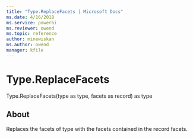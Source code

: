 ```yaml
---
title: "Type.ReplaceFacets | Microsoft Docs"
ms.date: 4/16/2018
ms.service: powerbi
ms.reviewer: owend
ms.topic: reference
author: minewiskan
ms.author: owend
manager: kfile
---
```

# Type.ReplaceFacets
Type.ReplaceFacets(type as type, facets as record) as type  
  
## About  
Replaces the facets of type with the facets contained in the record facets.  
  
